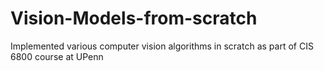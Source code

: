 # Vision-Models-from-scratch
Implemented various computer vision algorithms in scratch as part of CIS 6800 course at UPenn
